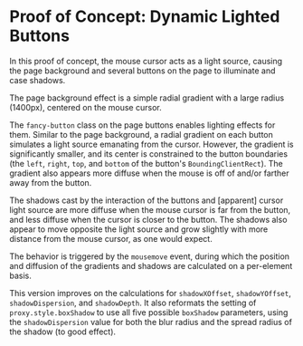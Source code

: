 # Proof of Concept: Dynamic Lighted Buttons

In this proof of concept, the mouse cursor acts as a light source, causing the page background and several buttons on the page to illuminate and case shadows.

The page background effect is a simple radial gradient with a large radius (1400px), centered on the mouse cursor.

The `fancy-button` class on the page buttons enables lighting effects for them. Similar to the page background, a radial gradient on each button simulates a light source emanating from the cursor. However, the gradient is significantly smaller, and its center is constrained to the button boundaries (the `left`, `right`, `top`, and `bottom` of the button's `BoundingClientRect`). The gradient also appears more diffuse when the mouse is off of and/or farther away from the button.

The shadows cast by the interaction of the buttons and \[apparent\] cursor light source are more diffuse when the mouse cursor is far from the button, and less diffuse when the cursor is closer to the button. The shadows also appear to move opposite the light source and grow slightly with more distance from the mouse cursor, as one would expect.

The behavior is triggered by the `mousemove` event, during which the position and diffusion of the gradients and shadows are calculated on a per-element basis.

This version improves on the calculations for `shadowXOffset`, `shadowYOffset`, `shadowDispersion`, and `shadowDepth`. It also reformats the setting of `proxy.style.boxShadow` to use all five possible `boxShadow` parameters, using the `shadowDispersion` value for both the blur radius and the spread radius of the shadow (to good effect).